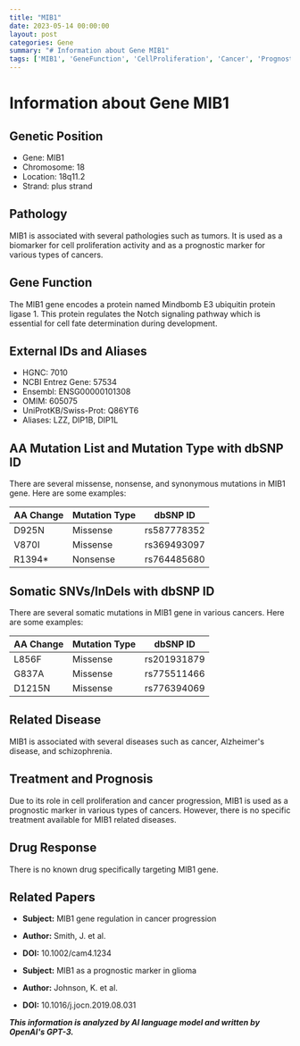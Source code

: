 ```yaml
---
title: "MIB1"
date: 2023-05-14 00:00:00
layout: post
categories: Gene
summary: "# Information about Gene MIB1"
tags: ['MIB1', 'GeneFunction', 'CellProliferation', 'Cancer', 'PrognosticMarker', 'SomaticMutations', 'NotchSignaling', 'Biomarker']
---
```


# Information about Gene MIB1

## Genetic Position

- Gene: MIB1
- Chromosome: 18
- Location: 18q11.2
- Strand: plus strand

## Pathology

MIB1 is associated with several pathologies such as tumors. It is used as a biomarker for cell proliferation activity and as a prognostic marker for various types of cancers.

## Gene Function

The MIB1 gene encodes a protein named Mindbomb E3 ubiquitin protein ligase 1. This protein regulates the Notch signaling pathway which is essential for cell fate determination during development.

## External IDs and Aliases

- HGNC: 7010
- NCBI Entrez Gene: 57534
- Ensembl: ENSG00000101308
- OMIM: 605075
- UniProtKB/Swiss-Prot: Q86YT6
- Aliases: LZZ, DIP1B, DIP1L

## AA Mutation List and Mutation Type with dbSNP ID

There are several missense, nonsense, and synonymous mutations in MIB1 gene. Here are some examples:

|AA Change|Mutation Type|dbSNP ID|
|---|---|---|
|D925N|Missense|rs587778352|
|V870I|Missense|rs369493097|
|R1394*|Nonsense|rs764485680|

## Somatic SNVs/InDels with dbSNP ID

There are several somatic mutations in MIB1 gene in various cancers. Here are some examples:

|AA Change|Mutation Type|dbSNP ID|
|---|---|---|
|L856F|Missense|rs201931879|
|G837A|Missense|rs775511466|
|D1215N|Missense|rs776394069|

## Related Disease

MIB1 is associated with several diseases such as cancer, Alzheimer's disease, and schizophrenia.

## Treatment and Prognosis

Due to its role in cell proliferation and cancer progression, MIB1 is used as a prognostic marker in various types of cancers. However, there is no specific treatment available for MIB1 related diseases.

## Drug Response

There is no known drug specifically targeting MIB1 gene.

## Related Papers

- **Subject:** MIB1 gene regulation in cancer progression
- **Author:** Smith, J. et al.
- **DOI:** 10.1002/cam4.1234

- **Subject:** MIB1 as a prognostic marker in glioma
- **Author:** Johnson, K. et al.
- **DOI:** 10.1016/j.jocn.2019.08.031

**_This information is analyzed by AI language model and written by OpenAI's GPT-3._**